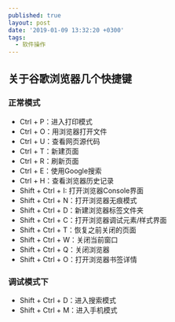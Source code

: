 ```yaml
---
published: true
layout: post
date: '2019-01-09 13:32:20 +0300'
tags:
  - 软件操作
---
```

## 关于谷歌浏览器几个快捷键

### 正常模式
- Ctrl + P：进入打印模式
- Ctrl + O：用浏览器打开文件
- Ctrl + U：查看网页源代码
- Ctrl + T：新建页面
- Ctrl + R：刷新页面
- Ctrl + E：使用Google搜索
- Ctrl + H：查看浏览器历史记录
- Shift + Ctrl + I: 打开浏览器Console界面
- Shift + Ctrl + N：打开浏览器无痕模式
- Shift + Ctrl + D：新建浏览器标签文件夹
- Shift + Ctrl + C：打开浏览器调试元素/样式界面
- Shift + Ctrl + T：恢复之前关闭的页面
- Shift + Ctrl + W：关闭当前窗口
- Shift + Ctrl + Q：关闭浏览器
- Shift + Ctrl + O：打开浏览器书签详情

### 调试模式下

- Shift + Ctrl + D：进入搜索模式
- Shift + Ctrl + M：进入手机模式
